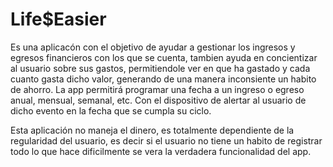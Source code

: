 # Life$Easier
Es una aplicacón con el objetivo de ayudar a gestionar los ingresos y egresos financieros con los que se cuenta, tambien ayuda en concientizar 
al usuario sobre sus gastos, permitiendole ver en que ha gastado y cada cuanto gasta dicho valor, generando de una manera inconsiente un habito
de ahorro. La app permitirá programar una fecha a un ingreso o egreso anual, mensual, semanal, etc. Con el dispositivo de alertar al usuario 
de dicho evento en la fecha que se cumpla su ciclo.

Esta aplicación no maneja el dinero, es totalmente dependiente de la regularidad del usuario, es decir si el usuario no tiene un habito 
de registrar todo lo que hace dificilmente se vera la verdadera funcionalidad del app.
